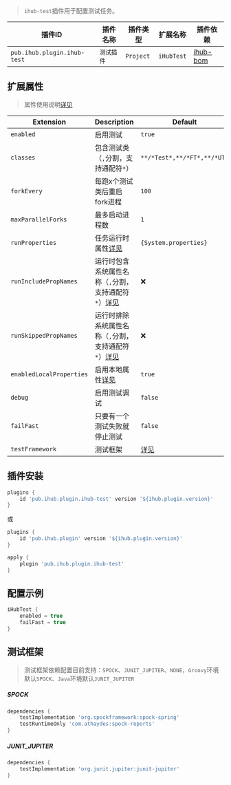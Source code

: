 > `ihub-test`插件用于配置测试任务。

| 插件ID | 插件名称 | 插件类型 | 扩展名称 | 插件依赖 |
|-------|---------|--------|---------|--------|
| `pub.ihub.plugin.ihub-test` | `测试插件` | `Project` | `iHubTest` | [ihub-bom](iHubBom) |

## 扩展属性

> 属性使用说明[详见](/explanation?id=属性配置说明)

| Extension | Description | Default | Ext | Prj | Sys | Env |
| --------- | ----------- | ------- | --- | ------- | ------ | --- |
| `enabled` | 启用测试 | `true` | ✔ | ✔ | ✔ | ❌ |
| `classes` | 包含测试类（`,`分割，支持通配符`*`） | `**/*Test*,**/*FT*,**/*UT*` | ✔ | ✔ | ✔ | ❌ |
| `forkEvery` | 每跑x个测试类后重启fork进程 | `100` | ✔ | ✔ | ✔ | ❌ |
| `maxParallelForks` | 最多启动进程数 | `1` | ✔ | ✔ | ✔ | ❌ |
| `runProperties` | 任务运行时属性[详见](/explanation?id=runproperties) | `{System.properties}` | ✔ | ❌ | ❌ | ❌ |
| `runIncludePropNames` | 运行时包含系统属性名称（`,`分割，支持通配符`*`）[详见](/explanation?id=runincludepropnames) | ❌ | ✔ | ✔ | ✔ | ❌ |
| `runSkippedPropNames` | 运行时排除系统属性名称（`,`分割，支持通配符`*`）[详见](/explanation?id=runskippedpropnames) | ❌ | ✔ | ✔ | ✔ | ❌ |
| `enabledLocalProperties` | 启用本地属性[详见](/explanation?id=enabledlocalproperties) | `true` | ✔ | ✔ | ❌ | ❌ |
| `debug` | 启用测试调试 | `false` | ✔ | ✔ | ✔ | ❌ |
| `failFast` | 只要有一个测试失败就停止测试 | `false` | ✔ | ✔ | ✔ | ❌ |
| `testFramework` | 测试框架 | [详见](iHubTest?id=测试框架) | ❌ | ✔ | ❌ | ❌ |

## 插件安装

```groovy
plugins {
    id 'pub.ihub.plugin.ihub-test' version '${ihub.plugin.version}'
}
```

或

```groovy
plugins {
    id 'pub.ihub.plugin' version '${ihub.plugin.version}'
}

apply {
    plugin 'pub.ihub.plugin.ihub-test'
}
```

## 配置示例

```groovy
iHubTest {
    enabled = true
    failFast = true
}
```

## 测试框架

> 测试框架依赖配置目前支持：`SPOCK`、`JUNIT_JUPITER`、`NONE`，`Groovy`环境默认`SPOCK`、`Java`环境默认`JUNIT_JUPITER`

##### SPOCK

```groovy
dependencies {
    testImplementation 'org.spockframework:spock-spring'
    testRuntimeOnly 'com.athaydes:spock-reports'
}
```

##### JUNIT_JUPITER

```groovy
dependencies {
    testImplementation 'org.junit.jupiter:junit-jupiter'
}
```